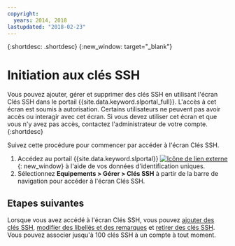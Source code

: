 ```yaml
---
copyright:
  years: 2014, 2018
lastupdated: "2018-02-23"
---
```


{:shortdesc: .shortdesc}
{:new_window: target="_blank"}

# Initiation aux clés SSH

Vous pouvez ajouter, gérer et supprimer des clés SSH en utilisant l'écran Clés SSH dans le portail {{site.data.keyword.slportal_full}}. L'accès à cet écran est soumis à autorisation. Certains utilisateurs ne peuvent pas avoir accès ou interagir avec cet écran. Si vous devez utiliser cet écran et que vous n'y avez pas accès, contactez l'administrateur de votre compte. 
{:shortdesc}

Suivez cette procédure pour commencer par accéder à l'écran Clés SSH.
1. Accédez au portail {{site.data.keyword.slportal}} [ ![Icône de lien externe](../../icons/launch-glyph.svg "Icône de lien externe")](https://control.softlayer.com/){: new_window} à l'aide de vos données d'identification uniques.
2. Sélectionnez **Equipements > Gérer > Clés SSH** à partir de la barre de navigation pour accéder à l'écran Clés SSH.


## Etapes suivantes

Lorsque vous avez accédé à l'écran Clés SSH, vous pouvez [ajouter des clés SSH](add-ssh-key.html), [modifier des libellés et des remarques](edit-details-ssh-key.html) et [retirer des clés SSH](remove-ssh-key.html). Vous pouvez associer jusqu'à 100 clés SSH à un compte à tout moment.
